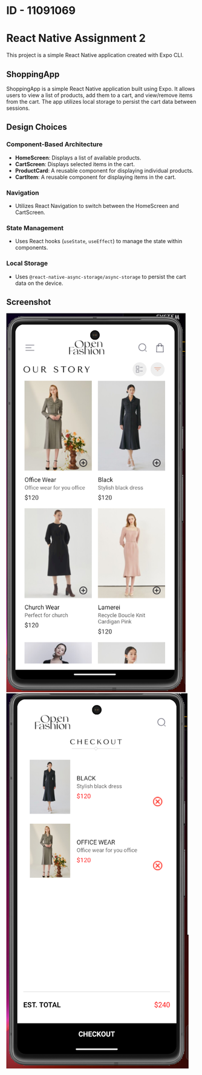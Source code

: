 # ID - 11091069

# React Native Assignment 2

This project is a simple React Native application created with Expo CLI.

## ShoppingApp

ShoppingApp is a simple React Native application built using Expo. It allows users to view a list of products, add them to a cart, and view/remove items from the cart. The app utilizes local storage to persist the cart data between sessions.

## Design Choices

### Component-Based Architecture

- **HomeScreen**: Displays a list of available products.
- **CartScreen**: Displays selected items in the cart.
- **ProductCard**: A reusable component for displaying individual products.
- **CartItem**: A reusable component for displaying items in the cart.

### Navigation

- Utilizes React Navigation to switch between the HomeScreen and CartScreen.

### State Management

- Uses React hooks (`useState`, `useEffect`) to manage the state within components.

### Local Storage

- Uses `@react-native-async-storage/async-storage` to persist the cart data on the device.


## Screenshot
![home screen](assets/HomeScreen.png)
![Checkout screen](assets/CheckOut-screen.png)
